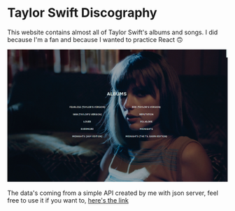 # Taylor Swift Discography

This website contains almost all of Taylor Swift's albums and songs. I did because I'm a fan and because I wanted to practice React 🙃

<div align="center">
  <img src="./public/final-product.png" width="768px"/>
</div>

The data's coming from a simple API created by me with json server, feel free to use it if you want to, [here's the link](https://json-data-so.vercel.app/albums)
